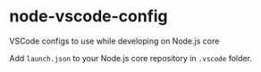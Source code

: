 # node-vscode-config
VSCode configs to use while developing on Node.js core

Add `launch.json` to your Node.js core repository in `.vscode` folder.
